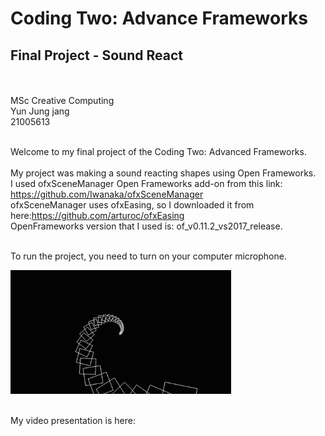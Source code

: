 # Coding Two: Advance Frameworks
## Final Project - Sound React
</br></br>
MSc Creative Computing</br>
Yun Jung jang</br>
21005613</br></br>

Welcome to my final project of the Coding Two: Advanced Frameworks.</br></br>
My project was making a sound reacting shapes using Open Frameworks.</br>
I used ofxSceneManager Open Frameworks add-on from this link: https://github.com/Iwanaka/ofxSceneManager</br>
ofxSceneManager uses ofxEasing, so I downloaded it from here:https://github.com/arturoc/ofxEasing</br>
OpenFrameworks version that I used is: of_v0.11.2_vs2017_release.</br></br>

To run the project, you need to turn on your computer microphone.




<img src="SoundReact.gif" width="70%"></br></br>




My video presentation is here: 
